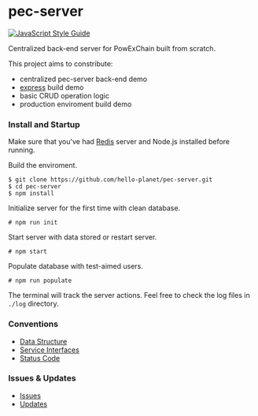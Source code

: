 # pec-server

[![JavaScript Style Guide][js-style-image ]][js-style-url]

Centralized back-end server for PowExChain built from scratch.

This project aims to constribute:

* centralized pec-server back-end demo
* [express](http://www.expressjs.com/) build demo
* basic CRUD operation logic
* production enviroment build demo

### Install and Startup
Make sure that you've had [Redis](https://redis.io/) server and Node.js installed before running.

Build the enviroment.

```
$ git clone https://github.com/hello-planet/pec-server.git
$ cd pec-server
$ npm install
```
Initialize server for the first time with clean database.
```
# npm run init
```
Start server with data stored or restart server.
```
# npm start
```
Populate database with test-aimed users.

```
# npm run populate
```

The terminal will track the server actions. Feel free to check the log files in `./log` directory. 

### Conventions

* [Data Structure](doc/data.md)
* [Service Interfaces](doc/handler.md)
* [Status Code](doc/status.md)

### Issues & Updates

* [Issues](doc/issue\&update.md#issues)
* [Updates](doc/issue\&update.md#updates)

[js-style-image ]: https://img.shields.io/badge/code_style-standard-brightgreen.svg
[js-style-url]: https://standardjs.com
